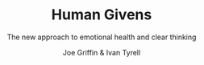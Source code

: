 ---
title: Human Givens
subtitle: The new approach to emotional health and clear thinking
author: Joe Griffin & Ivan Tyrell
---